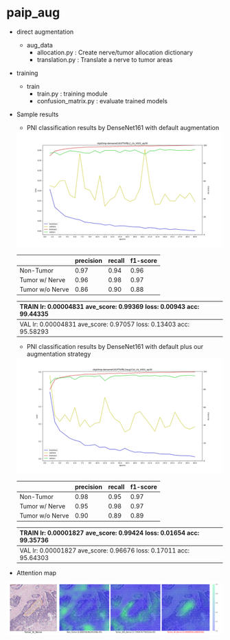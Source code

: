 # paip_aug


- direct augmentation
  - aug_data
    - allocation.py : Create nerve/tumor allocation dictionary
    - translation.py : Translate a nerve to tumor areas

- training
  - train
    - train.py            : training module
    - confusion_matrix.py : evaluate trained models

- Sample results

  - PNI classification results by DenseNet161 with default augmentation
  <img src="./images/LA_plot.png" width="500"/>
  
    |                 | precision | recall | f1-score |
    | --------------- | --------- |-------- |-------- |
    | Non-Tumor       | 0.97  |0.94  |0.96  |
    | Tumor w/ Nerve  | 0.96  |0.98  |0.97  |
    | Tumor w/o Nerve | 0.86  |0.90  |0.88  |
    
    
    | TRAIN lr: 0.00004831 ave_score: 0.99369 loss: 0.00943 acc: 99.44335 |
    |-|
    | VAL lr: 0.00004831 ave_score: 0.97057 loss: 0.13403 acc: 95.58293 |
  
  - PNI classification results by DenseNet161 with default plus our augmentation strategy
  <img src="./images/LA_plot_aug.png" width="500"/>
  
    |                 | precision | recall | f1-score |
    | --------------- | --------- |-------- |-------- |
    | Non-Tumor       | 0.98  |0.95  |0.97  |
    | Tumor w/ Nerve  | 0.95  |0.98  |0.97  |
    | Tumor w/o Nerve | 0.90  |0.89  |0.89  |
    
    | TRAIN lr: 0.00001827 ave_score: 0.99424 loss: 0.01654 acc: 99.35736 |
    |-|
    | VAL lr: 0.00001827 ave_score: 0.96676 loss: 0.17011 acc: 95.64303 |
    
    
- Attention map
<img src="./images/image15.png" width="800"/>
